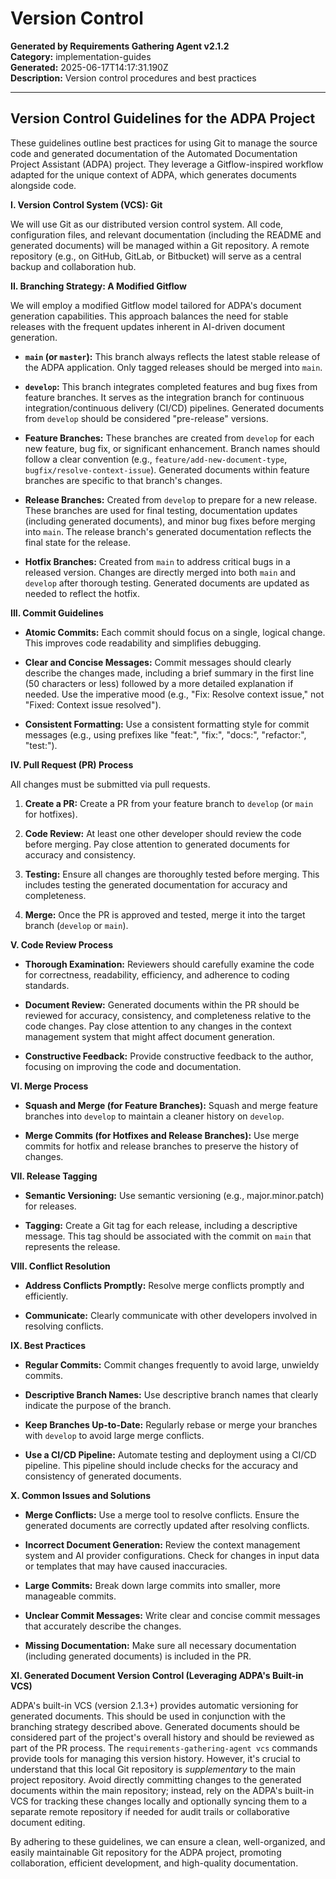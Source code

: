 # Version Control

**Generated by Requirements Gathering Agent v2.1.2**  
**Category:** implementation-guides  
**Generated:** 2025-06-17T14:17:31.190Z  
**Description:** Version control procedures and best practices

---

## Version Control Guidelines for the ADPA Project

These guidelines outline best practices for using Git to manage the source code and generated documentation of the Automated Documentation Project Assistant (ADPA) project.  They leverage a Gitflow-inspired workflow adapted for the unique context of ADPA, which generates documents alongside code.

**I. Version Control System (VCS): Git**

We will use Git as our distributed version control system.  All code, configuration files, and relevant documentation (including the README and generated documents) will be managed within a Git repository.  A remote repository (e.g., on GitHub, GitLab, or Bitbucket) will serve as a central backup and collaboration hub.

**II. Branching Strategy:  A Modified Gitflow**

We will employ a modified Gitflow model tailored for ADPA's document generation capabilities.  This approach balances the need for stable releases with the frequent updates inherent in AI-driven document generation.

* **`main` (or `master`):** This branch always reflects the latest stable release of the ADPA application.  Only tagged releases should be merged into `main`.

* **`develop`:** This branch integrates completed features and bug fixes from feature branches. It serves as the integration branch for continuous integration/continuous delivery (CI/CD) pipelines.  Generated documents from `develop` should be considered "pre-release" versions.

* **Feature Branches:**  These branches are created from `develop` for each new feature, bug fix, or significant enhancement.  Branch names should follow a clear convention (e.g., `feature/add-new-document-type`, `bugfix/resolve-context-issue`).  Generated documents within feature branches are specific to that branch's changes.

* **Release Branches:**  Created from `develop` to prepare for a new release.  These branches are used for final testing, documentation updates (including generated documents), and minor bug fixes before merging into `main`.  The release branch's generated documentation reflects the final state for the release.

* **Hotfix Branches:**  Created from `main` to address critical bugs in a released version.  Changes are directly merged into both `main` and `develop` after thorough testing.  Generated documents are updated as needed to reflect the hotfix.

**III. Commit Guidelines**

* **Atomic Commits:** Each commit should focus on a single, logical change. This improves code readability and simplifies debugging.

* **Clear and Concise Messages:** Commit messages should clearly describe the changes made, including a brief summary in the first line (50 characters or less) followed by a more detailed explanation if needed.  Use the imperative mood (e.g., "Fix: Resolve context issue," not "Fixed: Context issue resolved").

* **Consistent Formatting:** Use a consistent formatting style for commit messages (e.g., using prefixes like "feat:", "fix:", "docs:", "refactor:", "test:").

**IV. Pull Request (PR) Process**

All changes must be submitted via pull requests.

1. **Create a PR:**  Create a PR from your feature branch to `develop` (or `main` for hotfixes).

2. **Code Review:**  At least one other developer should review the code before merging.  Pay close attention to generated documents for accuracy and consistency.

3. **Testing:**  Ensure all changes are thoroughly tested before merging.  This includes testing the generated documentation for accuracy and completeness.

4. **Merge:**  Once the PR is approved and tested, merge it into the target branch (`develop` or `main`).

**V. Code Review Process**

* **Thorough Examination:** Reviewers should carefully examine the code for correctness, readability, efficiency, and adherence to coding standards.

* **Document Review:**  Generated documents within the PR should be reviewed for accuracy, consistency, and completeness relative to the code changes.  Pay close attention to any changes in the context management system that might affect document generation.

* **Constructive Feedback:** Provide constructive feedback to the author, focusing on improving the code and documentation.

**VI. Merge Process**

* **Squash and Merge (for Feature Branches):**  Squash and merge feature branches into `develop` to maintain a cleaner history on `develop`.

* **Merge Commits (for Hotfixes and Release Branches):** Use merge commits for hotfix and release branches to preserve the history of changes.

**VII. Release Tagging**

* **Semantic Versioning:** Use semantic versioning (e.g., major.minor.patch) for releases.

* **Tagging:** Create a Git tag for each release, including a descriptive message.  This tag should be associated with the commit on `main` that represents the release.

**VIII. Conflict Resolution**

* **Address Conflicts Promptly:**  Resolve merge conflicts promptly and efficiently.

* **Communicate:**  Clearly communicate with other developers involved in resolving conflicts.

**IX. Best Practices**

* **Regular Commits:** Commit changes frequently to avoid large, unwieldy commits.

* **Descriptive Branch Names:**  Use descriptive branch names that clearly indicate the purpose of the branch.

* **Keep Branches Up-to-Date:** Regularly rebase or merge your branches with `develop` to avoid large merge conflicts.

* **Use a CI/CD Pipeline:** Automate testing and deployment using a CI/CD pipeline.  This pipeline should include checks for the accuracy and consistency of generated documents.


**X. Common Issues and Solutions**

* **Merge Conflicts:**  Use a merge tool to resolve conflicts.  Ensure the generated documents are correctly updated after resolving conflicts.

* **Incorrect Document Generation:**  Review the context management system and AI provider configurations.  Check for changes in input data or templates that may have caused inaccuracies.

* **Large Commits:** Break down large commits into smaller, more manageable commits.

* **Unclear Commit Messages:** Write clear and concise commit messages that accurately describe the changes.

* **Missing Documentation:**  Make sure all necessary documentation (including generated documents) is included in the PR.


**XI.  Generated Document Version Control (Leveraging ADPA's Built-in VCS)**

ADPA's built-in VCS (version 2.1.3+) provides automatic versioning for generated documents.  This should be used in conjunction with the branching strategy described above.  Generated documents should be considered part of the project's overall history and should be reviewed as part of the PR process.  The `requirements-gathering-agent vcs` commands provide tools for managing this version history.  However, it's crucial to understand that this local Git repository is *supplementary* to the main project repository.  Avoid directly committing changes to the generated documents within the main repository; instead, rely on the ADPA's built-in VCS for tracking these changes locally and optionally syncing them to a separate remote repository if needed for audit trails or collaborative document editing.


By adhering to these guidelines, we can ensure a clean, well-organized, and easily maintainable Git repository for the ADPA project, promoting collaboration, efficient development, and high-quality documentation.
